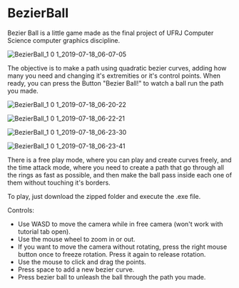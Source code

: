 # BezierBall
Bezier Ball is a little game made as the final project of UFRJ Computer Science computer graphics discipline.

![BezierBall_1 0 1_2019-07-18_06-07-05](https://user-images.githubusercontent.com/17985142/61445581-03d94c00-a924-11e9-9c5d-60d8a9e109b6.png)

The objective is to make a path using quadratic bezier curves, adding how many you need and changing it's extremities or it's control points. When ready, you can press the Button "Bezier Ball!" to watch a ball run the path you made.

![BezierBall_1 0 1_2019-07-18_06-20-22](https://user-images.githubusercontent.com/17985142/61445641-24090b00-a924-11e9-9ba0-6ba823d05d61.png)

![BezierBall_1 0 1_2019-07-18_06-22-21](https://user-images.githubusercontent.com/17985142/61445795-6df1f100-a924-11e9-854e-d7ec178a1794.png)

![BezierBall_1 0 1_2019-07-18_06-23-30](https://user-images.githubusercontent.com/17985142/61445902-a396da00-a924-11e9-9e07-ed59b2c2dda9.png)

![BezierBall_1 0 1_2019-07-18_06-23-41](https://user-images.githubusercontent.com/17985142/61445903-a4c80700-a924-11e9-9dc0-ffa812c2cea7.png)

There is a free play mode, where you can play and create curves freely, and the time attack mode, where you need to create a path that go through all the rings as fast as possible, and then make the ball pass inside each one of them without touching it's borders.

To play, just download the zipped folder and execute the .exe file.

Controls:

- Use WASD to move the camera while in free camera (won't work with tutorial tab open).
- Use the mouse wheel to zoom in or out.
- If you want to move the camera without rotating, press the right mouse button once to freeze rotation. Press it again to release rotation.
- Use the mouse to click and drag the points.
- Press space to add a new bezier curve.
- Press bezier ball to unleash the ball through the path you made.
